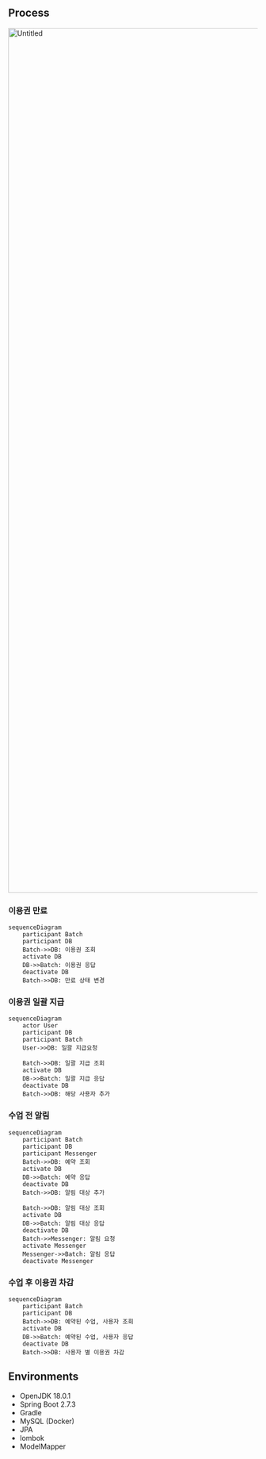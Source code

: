 
## Process
<img width="1744" alt="Untitled" src="https://github.com/user-attachments/assets/03d11d70-46ae-4454-a57c-1514d71292cc">

### 이용권 만료
```mermaid
sequenceDiagram
    participant Batch
    participant DB
    Batch->>DB: 이용권 조회
    activate DB
    DB->>Batch: 이용권 응답
    deactivate DB
    Batch->>DB: 만료 상태 변경
```

### 이용권 일괄 지급
```mermaid
sequenceDiagram
    actor User
    participant DB
    participant Batch
    User->>DB: 일괄 지급요청

    Batch->>DB: 일괄 지급 조회
    activate DB
    DB->>Batch: 일괄 지급 응답
    deactivate DB
    Batch->>DB: 해당 사용자 추가
```

### 수업 전 알림
```mermaid
sequenceDiagram
    participant Batch
    participant DB
    participant Messenger
    Batch->>DB: 예약 조회
    activate DB
    DB->>Batch: 예약 응답
    deactivate DB
    Batch->>DB: 알림 대상 추가
    
    Batch->>DB: 알림 대상 조회
    activate DB
    DB->>Batch: 알림 대상 응답
    deactivate DB
    Batch->>Messenger: 알림 요청
    activate Messenger
    Messenger->>Batch: 알림 응답
    deactivate Messenger
```

### 수업 후 이용권 차감
```mermaid
sequenceDiagram
    participant Batch
    participant DB
    Batch->>DB: 예약된 수업, 사용자 조회
    activate DB
    DB->>Batch: 예약된 수업, 사용자 응답
    deactivate DB
    Batch->>DB: 사용자 별 이용권 차감
```

## Environments
* OpenJDK 18.0.1
* Spring Boot 2.7.3
* Gradle
* MySQL (Docker)
* JPA
* lombok
* ModelMapper
 
